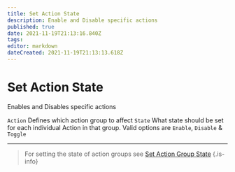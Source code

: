 ```yaml
---
title: Set Action State
description: Enable and Disable specific actions
published: true
date: 2021-11-19T21:13:16.840Z
tags: 
editor: markdown
dateCreated: 2021-11-19T21:13:13.618Z
---
```


# Set Action State
Enables and Disables specific actions 

`Action`	Defines which action group to affect
`State` What state should be set for each individual Action in that group. Valid options are `Enable`, `Disable` & `Toggle`

***

> For setting the state of action groups see [Set Action Group State](/en/Sub-Actions/action-group-state)
{.is-info}